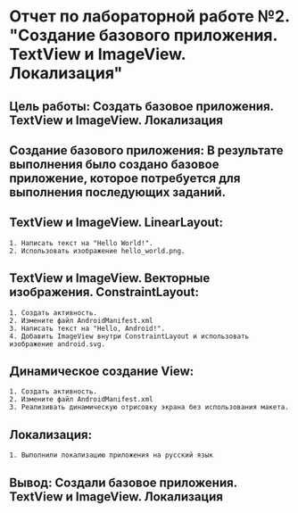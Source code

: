 # Отчет по лабораторной работе №2. "Создание базового приложения. TextView и ImageView. Локализация"
## Цель работы: Создать базовое приложения. TextView и ImageView. Локализация

## Создание базового приложения: В результате выполнения было создано базовое приложение, которое потребуется для выполнения последующих заданий.

## TextView и ImageView. LinearLayout:
    1. Написать текст на "Hello World!".
    2. Использовать изображение hello_world.png.

## TextView и ImageView. Векторные изображения. ConstraintLayout:
    1. Создать активность.
    2. Измените файл AndroidManifest.xml 
    3. Написать текст на "Hello, Android!".
    4. Добавить ImageView внутри ConstraintLayout и использовать изображение android.svg.

## Динамическое создание View:
    1. Создать активность.
    2. Измените файл AndroidManifest.xml 
    3. Реализивать динамическую отрисовку экрана без использования макета.

## Локализация:
    1. Выполнили локализацию приложения на русский язык

## Вывод: Создали базовое приложения. TextView и ImageView. Локализация
